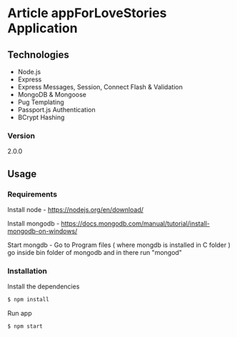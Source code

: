 # Article appForLoveStories Application

## Technologies
* Node.js
* Express
* Express Messages, Session, Connect Flash & Validation
* MongoDB & Mongoose
* Pug Templating
* Passport.js Authentication
* BCrypt Hashing

### Version
2.0.0

## Usage

### Requirements

Install node - https://nodejs.org/en/download/

Install mongodb - https://docs.mongodb.com/manual/tutorial/install-mongodb-on-windows/

Start mongdb - Go to Program files ( where mongdb is installed in C folder ) go inside 
bin folder of mongodb and in there run "mongod"

### Installation

Install the dependencies

```sh
$ npm install
```
Run app

```sh
$ npm start
```

